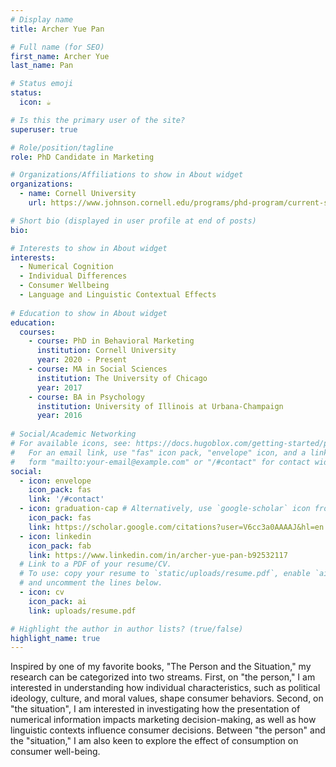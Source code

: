 ```yaml
---
# Display name
title: Archer Yue Pan

# Full name (for SEO)
first_name: Archer Yue
last_name: Pan

# Status emoji
status:
  icon: ☕️

# Is this the primary user of the site?
superuser: true

# Role/position/tagline
role: PhD Candidate in Marketing

# Organizations/Affiliations to show in About widget
organizations:
  - name: Cornell University
    url: https://www.johnson.cornell.edu/programs/phd-program/current-students/yp388/

# Short bio (displayed in user profile at end of posts)
bio: 

# Interests to show in About widget
interests:
  - Numerical Cognition
  - Individual Differences
  - Consumer Wellbeing
  - Language and Linguistic Contextual Effects
    
# Education to show in About widget
education:
  courses:
    - course: PhD in Behavioral Marketing
      institution: Cornell University
      year: 2020 - Present
    - course: MA in Social Sciences
      institution: The University of Chicago
      year: 2017
    - course: BA in Psychology
      institution: University of Illinois at Urbana-Champaign
      year: 2016
      
# Social/Academic Networking
# For available icons, see: https://docs.hugoblox.com/getting-started/page-builder/#icons
#   For an email link, use "fas" icon pack, "envelope" icon, and a link in the
#   form "mailto:your-email@example.com" or "/#contact" for contact widget.
social:
  - icon: envelope
    icon_pack: fas
    link: '/#contact'
  - icon: graduation-cap # Alternatively, use `google-scholar` icon from `ai` icon pack
    icon_pack: fas
    link: https://scholar.google.com/citations?user=V6cc3a0AAAAJ&hl=en
  - icon: linkedin
    icon_pack: fab
    link: https://www.linkedin.com/in/archer-yue-pan-b92532117
  # Link to a PDF of your resume/CV.
  # To use: copy your resume to `static/uploads/resume.pdf`, enable `ai` icons in `params.yaml`,
  # and uncomment the lines below.
  - icon: cv
    icon_pack: ai
    link: uploads/resume.pdf

# Highlight the author in author lists? (true/false)
highlight_name: true
---
```


Inspired by one of my favorite books, "The Person and the Situation," my research can be categorized into two streams. First, on "the person," I am interested in understanding how individual characteristics, such as political ideology, culture, and moral values, shape consumer behaviors. Second, on "the situation", I am interested in investigating how the presentation of numerical information impacts marketing decision-making, as well as how linguistic contexts influence consumer decisions. Between "the person" and the "situation," I am also keen to explore the effect of consumption on consumer well-being.
